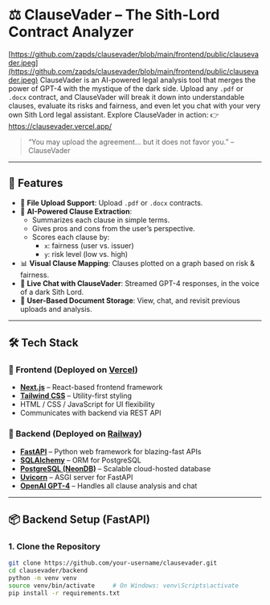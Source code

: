 # ⚖️ ClauseVader – The Sith-Lord Contract Analyzer
[https://github.com/zapds/clausevader/blob/main/frontend/public/clausevader.jpeg](https://github.com/zapds/clausevader/blob/main/frontend/public/clausevader.jpeg)
ClauseVader is an AI-powered legal analysis tool that merges the power of GPT-4 with the mystique of the dark side. Upload any `.pdf` or `.docx` contract, and ClauseVader will break it down into understandable clauses, evaluate its risks and fairness, and even let you chat with your very own Sith Lord legal assistant.
Explore ClauseVader in action:
👉 https://clausevader.vercel.app/
> “You may upload the agreement… but it does not favor you.” – ClauseVader

---

## 🚀 Features

- 📄 **File Upload Support**: Upload `.pdf` or `.docx` contracts.
- 🧠 **AI-Powered Clause Extraction**:
  - Summarizes each clause in simple terms.
  - Gives pros and cons from the user’s perspective.
  - Scores each clause by:
    - `x`: fairness (user vs. issuer)
    - `y`: risk level (low vs. high)
- 📊 **Visual Clause Mapping**: Clauses plotted on a graph based on risk & fairness.
- 💬 **Live Chat with ClauseVader**: Streamed GPT-4 responses, in the voice of a dark Sith Lord.
- 🔐 **User-Based Document Storage**: View, chat, and revisit previous uploads and analysis.

---

## 🛠 Tech Stack

### 🔹 Frontend (Deployed on [Vercel](https://vercel.com))
- **[Next.js](https://nextjs.org/)** – React-based frontend framework
- **[Tailwind CSS](https://tailwindcss.com/)** – Utility-first styling
- HTML / CSS / JavaScript for UI flexibility
- Communicates with backend via REST API

### 🔸 Backend (Deployed on [Railway](https://railway.app))
- **[FastAPI](https://fastapi.tiangolo.com/)** – Python web framework for blazing-fast APIs
- **[SQLAlchemy](https://www.sqlalchemy.org/)** – ORM for PostgreSQL
- **[PostgreSQL (NeonDB)](https://neon.tech/)** – Scalable cloud-hosted database
- **[Uvicorn](https://www.uvicorn.org/)** – ASGI server for FastAPI
- **[OpenAI GPT-4](https://platform.openai.com/)** – Handles all clause analysis and chat

---

## 📦 Backend Setup (FastAPI)

### 1. Clone the Repository

```bash
git clone https://github.com/your-username/clausevader.git
cd clausevader/backend
python -m venv venv
source venv/bin/activate     # On Windows: venv\Scripts\activate
pip install -r requirements.txt
